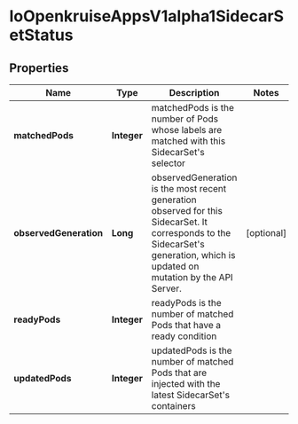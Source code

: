 
# IoOpenkruiseAppsV1alpha1SidecarSetStatus

## Properties
Name | Type | Description | Notes
------------ | ------------- | ------------- | -------------
**matchedPods** | **Integer** | matchedPods is the number of Pods whose labels are matched with this SidecarSet&#39;s selector | 
**observedGeneration** | **Long** | observedGeneration is the most recent generation observed for this SidecarSet. It corresponds to the SidecarSet&#39;s generation, which is updated on mutation by the API Server. |  [optional]
**readyPods** | **Integer** | readyPods is the number of matched Pods that have a ready condition | 
**updatedPods** | **Integer** | updatedPods is the number of matched Pods that are injected with the latest SidecarSet&#39;s containers | 



